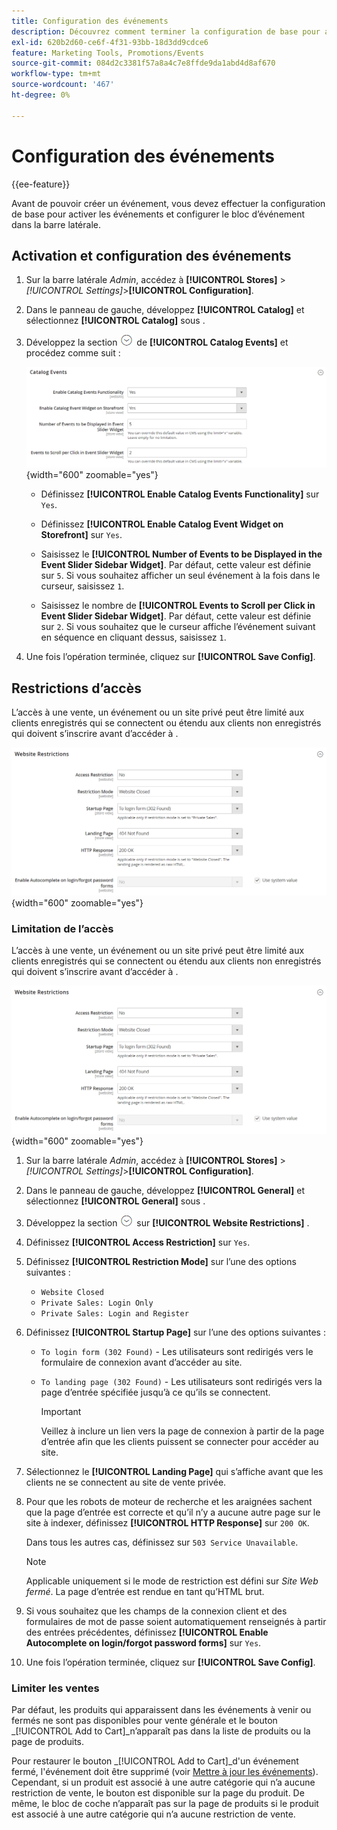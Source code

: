 ```yaml
---
title: Configuration des événements
description: Découvrez comment terminer la configuration de base pour activer les événements et configurer le bloc d’événement dans la barre latérale du storefront.
exl-id: 620b2d60-ce6f-4f31-93bb-18d3dd9cdce6
feature: Marketing Tools, Promotions/Events
source-git-commit: 084d2c3381f57a8a4c7e8ffde9da1abd4d8af670
workflow-type: tm+mt
source-wordcount: '467'
ht-degree: 0%

---
```


# Configuration des événements

{{ee-feature}}

Avant de pouvoir créer un événement, vous devez effectuer la configuration de base pour activer les événements et configurer le bloc d’événement dans la barre latérale.

## Activation et configuration des événements

1. Sur la barre latérale _Admin_, accédez à **[!UICONTROL Stores]** > _[!UICONTROL Settings]_>**[!UICONTROL Configuration]**.

1. Dans le panneau de gauche, développez **[!UICONTROL Catalog]** et sélectionnez **[!UICONTROL Catalog]** sous .

1. Développez la section ![Sélecteur d’extension](../assets/icon-display-expand.png) de **[!UICONTROL Catalog Events]** et procédez comme suit :

   ![Configuration du catalogue - événements de catalogue](../configuration-reference/catalog/assets/catalog-events.png){width="600" zoomable="yes"}

   - Définissez **[!UICONTROL Enable Catalog Events Functionality]** sur `Yes`.

   - Définissez **[!UICONTROL Enable Catalog Event Widget on Storefront]** sur `Yes`.

   - Saisissez le **[!UICONTROL Number of Events to be Displayed in the Event Slider Sidebar Widget]**. Par défaut, cette valeur est définie sur `5`. Si vous souhaitez afficher un seul événement à la fois dans le curseur, saisissez `1`.

   - Saisissez le nombre de **[!UICONTROL Events to Scroll per Click in Event Slider Sidebar Widget]**. Par défaut, cette valeur est définie sur `2`. Si vous souhaitez que le curseur affiche l’événement suivant en séquence en cliquant dessus, saisissez `1`.

1. Une fois l’opération terminée, cliquez sur **[!UICONTROL Save Config]**.

## Restrictions d’accès

L’accès à une vente, un événement ou un site privé peut être limité aux clients enregistrés qui se connectent ou étendu aux clients non enregistrés qui doivent s’inscrire avant d’accéder à .

![Configuration générale - restrictions du site web](../configuration-reference/general/assets/general-website-restrictions.png){width="600" zoomable="yes"}

### Limitation de l’accès

L’accès à une vente, un événement ou un site privé peut être limité aux clients enregistrés qui se connectent ou étendu aux clients non enregistrés qui doivent s’inscrire avant d’accéder à .

![Configuration générale - restrictions du site web](../configuration-reference/general/assets/general-website-restrictions.png){width="600" zoomable="yes"}

1. Sur la barre latérale _Admin_, accédez à **[!UICONTROL Stores]** > _[!UICONTROL Settings]_>**[!UICONTROL Configuration]**.

1. Dans le panneau de gauche, développez **[!UICONTROL General]** et sélectionnez **[!UICONTROL General]** sous .

1. Développez la section ![Sélecteur d’extension](../assets/icon-display-expand.png) sur **[!UICONTROL Website Restrictions]** .

1. Définissez **[!UICONTROL Access Restriction]** sur `Yes`.

1. Définissez **[!UICONTROL Restriction Mode]** sur l’une des options suivantes :

   - `Website Closed`
   - `Private Sales: Login Only`
   - `Private Sales: Login and Register`

1. Définissez **[!UICONTROL Startup Page]** sur l’une des options suivantes :

   - `To login form (302 Found)` - Les utilisateurs sont redirigés vers le formulaire de connexion avant d’accéder au site.

   - `To landing page (302 Found)` - Les utilisateurs sont redirigés vers la page d’entrée spécifiée jusqu’à ce qu’ils se connectent.

     >[!IMPORTANT]
     >
     >Veillez à inclure un lien vers la page de connexion à partir de la page d’entrée afin que les clients puissent se connecter pour accéder au site.

1. Sélectionnez le **[!UICONTROL Landing Page]** qui s’affiche avant que les clients ne se connectent au site de vente privée.

1. Pour que les robots de moteur de recherche et les araignées sachent que la page d’entrée est correcte et qu’il n’y a aucune autre page sur le site à indexer, définissez **[!UICONTROL HTTP Response]** sur `200 OK`.

   Dans tous les autres cas, définissez sur `503 Service Unavailable`.

   >[!NOTE]
   >
   >Applicable uniquement si le mode de restriction est défini sur _Site Web fermé_. La page d’entrée est rendue en tant qu’HTML brut.

1. Si vous souhaitez que les champs de la connexion client et des formulaires de mot de passe soient automatiquement renseignés à partir des entrées précédentes, définissez **[!UICONTROL Enable Autocomplete on login/forgot password forms]** sur `Yes`.

1. Une fois l’opération terminée, cliquez sur **[!UICONTROL Save Config]**.

### Limiter les ventes

Par défaut, les produits qui apparaissent dans les événements à venir ou fermés ne sont pas disponibles pour vente générale et le bouton _[!UICONTROL Add to Cart]_n’apparaît pas dans la liste de produits ou la page de produits.

Pour restaurer le bouton _[!UICONTROL Add to Cart]_d&#39;un événement fermé, l&#39;événement doit être supprimé (voir [Mettre à jour les événements](event-create.md#update-events)). Cependant, si un produit est associé à une autre catégorie qui n’a aucune restriction de vente, le bouton est disponible sur la page du produit. De même, le bloc de coche n’apparaît pas sur la page de produits si le produit est associé à une autre catégorie qui n’a aucune restriction de vente.
